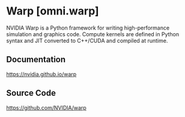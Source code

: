 # Warp [omni.warp]

NVIDIA Warp is a Python framework for writing high-performance simulation and graphics code. Compute kernels are defined in Python syntax and JIT converted to C++/CUDA and compiled at runtime.

## Documentation

https://nvidia.github.io/warp

## Source Code

https://github.com/NVIDIA/warp



